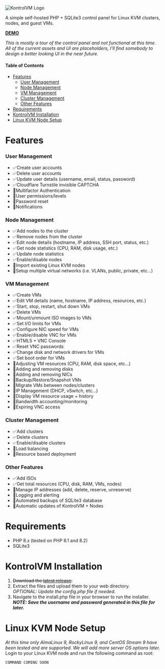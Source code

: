 ![KontrolVM Logo](https://kontrolvm.com/logo.png)  

A simple self-hosted PHP + SQLite3 control panel for Linux KVM clusters, nodes, and guest VMs.

[**DEMO**](https://demo.kontrolvm.com)  

*This is mostly a tour of the control panel and not functional at this time.  
All of the current assets and UI are placeholders, I'll find somebody to design a better looking UI in the near future.*

#### Table of Contents  
- [Features](#features)  
    - [User Management](#user-management)  
    - [Node Management](#node-management)  
    - [VM Management](#vm-management)  
    - [Cluster Management](#cluster-management)  
    - [Other Features](#other-features)  
- [Requirements](#requirements)  
- [KontrolVM Installation](#kontrolvm-installation)  
- [Linux KVM Node Setup](#linux-kvm-node-setup)  

##

# Features
### User Management

 - ✅Create user accounts
 - ✅Delete user accounts
 - ✅Update user details (username, email, status, password)
 - ✅Cloudflare Turnstile invisible CAPTCHA
 - 🚧Multifactor Authentication
 - 🚧User permissions/levels
 - 🚧Password reset
 - 🚧Notifications

### Node Management

 - ✅Add nodes to the cluster
 - ✅Remove nodes from the cluster
 - ✅Edit node details (hostname, IP address, SSH port, status, etc.)
 - ✅Get node statistics (CPU, RAM, disk usage, etc.)
 - ✅Update node statistics
 - ✅Enable/disable nodes
 - 🚧Import existing Linux KVM nodes
 - 🚧Setup multiple virtual networks (i.e. VLANs, public, private, etc...)

### VM Management

 - ✅Create VMs
 - ✅Edit VM details (name, hostname, IP address, resources, etc.)
 - ✅Start, stop, restart, shut down VMs
 - ✅Delete VMs
 - ✅Mount/unmount ISO images to VMs
 - ✅Set I/O limits for VMs
 - ✅Configure NIC speed for VMs
 - ✅Enable/disable VNC for VMs
 - ✅HTML5 + VNC Console
 - ✅Reset VNC passwords
 - ✅Change disk and network drivers for VMs
 - ✅Set boot order for VMs
 - 🚧Adjusting VM resources (CPU, RAM, disk space, etc...)
 - 🚧Adding and removing disks
 - 🚧Adding and removing NICs
 - 🚧Backup/Restore/Snapshot VMs
 - 🚧Migrate VMs between nodes/clusters
 - 🚧IP Management (DHCP, vSwitch, etc...)
 - 🚧Display VM resource usage + history
 - 🚧Bandwidth accounting/monitoring
 - 🚧Expiring VNC access

### Cluster Management

 - ✅Add clusters
 - ✅Delete clusters
 - ✅Enable/disable clusters
 - 🚧Load balancing
 - 🚧Resource based deployment

### Other Features

 - ✅Add ISOs
 - ✅Get total resources (CPU, disk, RAM, VMs, nodes)
 - 🚧Manage IP addresses (add, delete, reserve, unreserve)
 - 🚧Logging and alerting
 - 🚧Automated backups of SQLite3 database
 - 🚧Automatic updates of KontrolVM + Nodes

# Requirements

 - PHP 8.x (tested on PHP 8.1 and 8.2)
 - SQLite3

# KontrolVM Installation

 1. ~~Download the [latest release](https://github.com/KuJoe/kontrolvm/releases).~~
 2. Extract the files and upload them to your web directory.  
	 *OPTIONAL: Update the config.php file if needed.*
 3. Navigate to the install.php file in your browser to run the installer.  
	 ***NOTE: Save the username and password generated in this file for later.***

# Linux KVM Node Setup
*At this time only AlmaLinux 9, RockyLinux 9, and CentOS Stream 9 have been tested and are supported. We will add more server OS options later.*
Login to your Linux KVM node and run the following command as root:

    COMMAND COMING SOON